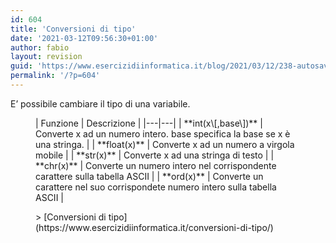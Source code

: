 ```yaml
---
id: 604
title: 'Conversioni di tipo'
date: '2021-03-12T09:56:30+01:00'
author: fabio
layout: revision
guid: 'https://www.esercizidiinformatica.it/blog/2021/03/12/238-autosave-v1/'
permalink: '/?p=604'
---
```


E’ possibile cambiare il tipo di una variabile.

<figure class="wp-block-table">| Funzione | Descrizione |
|---|---|
| **int(x\[,base\])** | Converte x ad un numero intero. base specifica la base se x è una stringa. |
| **float(x)** | Converte x ad un numero a virgola mobile |
| **str(x)** | Converte x ad una stringa di testo |
| **chr(x)** | Converte un numero intero nel corrispondente carattere sulla tabella ASCII |
| **ord(x)** | Converte un carattere nel suo corrispondete numero intero sulla tabella ASCII |

</figure><figure class="wp-block-embed-wordpress wp-block-embed is-type-wp-embed is-provider-esercizi-di-informatica"><div class="wp-block-embed__wrapper">> [Conversioni di tipo](https://www.esercizidiinformatica.it/conversioni-di-tipo/)

<iframe class="wp-embedded-content" data-secret="2XDWn0HrS1" frameborder="0" height="327" marginheight="0" marginwidth="0" sandbox="allow-scripts" scrolling="no" security="restricted" src="https://www.esercizidiinformatica.it/conversioni-di-tipo/embed/#?secret=rlRWn9ItpZ#?secret=2XDWn0HrS1" style="position: absolute; clip: rect(1px, 1px, 1px, 1px);" title="“Conversioni di tipo” — Esercizi di informatica" width="580"></iframe></div></figure>
